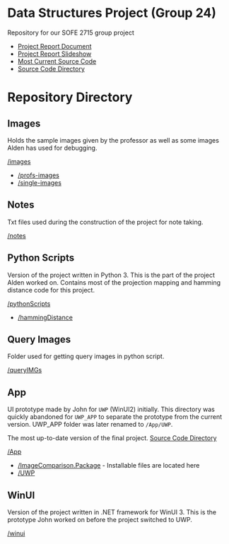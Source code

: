 # Data Structures Project (Group 24)
Repository for our SOFE 2715 group project

- [Project Report Document](https://docs.google.com/document/d/1zSLPa5YUdwerXrFHG5TFrGs3dYmOwx3sfJro5BFAWiw/edit?usp=sharing)
- [Project Report Slideshow](https://docs.google.com/presentation/d/1tw6zD4_-0BbDfXxqoV31a8dApKX4AWhku_c9c1enzqk/edit?usp=sharing)
- [Most Current Source Code](/UWP_APP)
- [Source Code Directory](/UWP_APP/README.md)

# Repository Directory
## Images  
Holds the sample images given by the professor as well as some images Alden has used for debugging.

[/images](/images)
- [/profs-images](/images/profs-images)
- [/single-images](/images/single-images)

## Notes
Txt files used during the construction of the project for note taking.

[/notes](/notes)

## Python Scripts
Version of the project written in Python 3. This is the part of the project Alden worked on. 
Contains most of the projection mapping and hamming distance code for this project.

[/pythonScripts](/pythonScripts)
- [/hammingDistance](/pythonScripts/hammingDistance)


## Query Images
Folder used for getting query images in python script.

[/queryIMGs](/queryIMGs)

## App
UI prototype made by John for `UWP` (WinUI2) initially. This directory was quickly abandoned for `UWP_APP` to separate the prototype from the current version.
UWP_APP folder was later renamed to `/App/UWP`.

The most up-to-date version of the final project.
[Source Code Directory](/App/UWP/README.mnd)

[/App](/App)
- [/ImageComparison.Package](/ImageComparison.Package) - Installable files are located here
- [/UWP](/bin/x64/Debug)

## WinUI
Version of the project written in .NET framework for WinUI 3. This is the prototype John worked on before the project switched to UWP.

[/winui](/winui)
